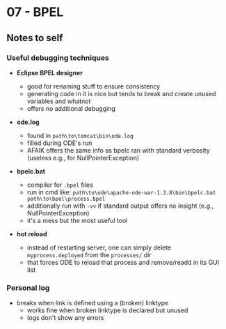 07 - BPEL
===



## Notes to self

### Useful debugging techniques

- **Eclipse BPEL designer**
  - good for renaming stuff to ensure consistency
  - generating code in it is nice but tends to break and create unused variables and whatnot
  - offers no additional debugging

- **ode.log**
  - found in `path\to\tomcat\bin\ode.log`
  - filled during ODE's run
  - AFAIK offers the same info as bpelc ran with standard verbosity (useless e.g., for NullPointerException)

- **bpelc.bat**
  - compiler for `.bpel` files
  - run in cmd like: `path\to\ode\apache-ode-war-1.3.8\bin\bpelc.bat path\to\bpel\process.bpel`
  - additionally run with `-vv` if standard output offers no insight (e.g., NullPointerException)
  - it's a mess but the most useful tool

- **hot reload**
  - instead of restarting server, one can simply delete `myprocess.deployed` from the `processes/` dir
  - that forces ODE to reload that process and remove/readd in its GUI list

### Personal log

- breaks when link is defined using a (broken) linktype
  - works fine when broken linktype is declared but unused
  - logs don't show any errors
